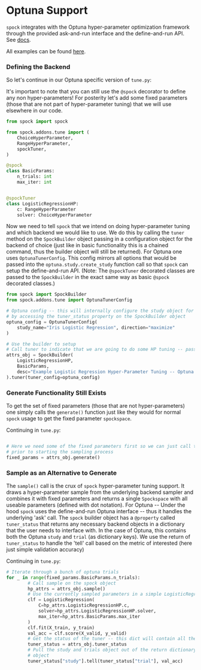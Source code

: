 # Optuna Support

`spock` integrates with the Optuna hyper-parameter optimization framework through the provided
ask-and-run interface and the define-and-run API. See [docs](https://optuna.readthedocs.io/en/stable/tutorial/20_recipes/009_ask_and_tell.html#define-and-run).

All examples can be found [here](https://github.com/fidelity/spock/blob/master/examples).

### Defining the Backend

So let's continue in our Optuna specific version of `tune.py`:

It's important to note that you can still use the `@spock` decorator to define any non hyper-parameters! For 
posterity let's add some fixed parameters (those that are not part of hyper-parameter tuning) that we will use
elsewhere in our code. 

```python
from spock import spock

from spock.addons.tune import (
    ChoiceHyperParameter,
    RangeHyperParameter,
    spockTuner,
)

@spock
class BasicParams:
    n_trials: int
    max_iter: int


@spockTuner
class LogisticRegressionHP:
    c: RangeHyperParameter
    solver: ChoiceHyperParameter
```

Now we need to tell `spock` that we intend on doing hyper-parameter tuning and which backend we would like to use. We
do this by calling the `tuner` method on the `SpockBuilder` object passing in a configuration object for the
backend of choice (just like in basic functionality this is a chained command, thus the builder object will still be 
returned). For Optuna one uses `OptunaTunerConfig`. This config mirrors all options that would be passed into 
the `optuna.study.create_study` function call so that `spock` can setup the define-and-run API. (Note: The `@spockTuner` 
decorated classes are passed to the `SpockBuilder` in the exact same way as basic `@spock` 
decorated classes.)

```python
from spock import SpockBuilder
from spock.addons.tune import OptunaTunerConfig

# Optuna config -- this will internally configure the study object for the define-and-run style which will be returned
# by accessing the tuner_status property on the SpockBuilder object
optuna_config = OptunaTunerConfig(
    study_name="Iris Logistic Regression", direction="maximize"
)

# Use the builder to setup
# Call tuner to indicate that we are going to do some HP tuning -- passing in an optuna study object
attrs_obj = SpockBuilder(
    LogisticRegressionHP,
    BasicParams,
    desc="Example Logistic Regression Hyper-Parameter Tuning -- Optuna Backend",
).tuner(tuner_config=optuna_config)

```

### Generate Functionality Still Exists

To get the set of fixed parameters (those that are not hyper-parameters) one simply calls the `generate()` function
just like they would for normal `spock` usage to get the fixed parameter `spockspace`. 

Continuing in `tune.py`:

```python

# Here we need some of the fixed parameters first so we can just call the generate fnc to grab all the fixed params
# prior to starting the sampling process
fixed_params = attrs_obj.generate()
```

### Sample as an Alternative to Generate

The `sample()` call is the crux of `spock` hyper-parameter tuning support. It draws a hyper-parameter sample from the 
underlying backend sampler and combines it with fixed parameters and returns a single `Spockspace` with all 
useable parameters (defined with dot notation). For Optuna -- Under the hood `spock` uses the define-and-run Optuna 
interface -- thus it handles the underlying 'ask' call. The `spock` builder object has a `@property` called 
`tuner_status` that returns any necessary backend objects in a dictionary that the user needs to interface with. In the 
case of Optuna, this contains both the Optuna `study` and `trial` (as dictionary keys). We use the return of 
`tuner_status` to handle the 'tell' call based on the metric of interested (here just simple validation accuracy)

Continuing in `tune.py`:

```python
# Iterate through a bunch of optuna trials
for _ in range(fixed_params.BasicParams.n_trials):
        # Call sample on the spock object 
        hp_attrs = attrs_obj.sample()
        # Use the currently sampled parameters in a simple LogisticRegression from sklearn
        clf = LogisticRegression(
            C=hp_attrs.LogisticRegressionHP.c,
            solver=hp_attrs.LogisticRegressionHP.solver,
            max_iter=hp_attrs.BasicParams.max_iter
        )
        clf.fit(X_train, y_train)
        val_acc = clf.score(X_valid, y_valid)
        # Get the status of the tuner -- this dict will contain all the objects needed to update
        tuner_status = attrs_obj.tuner_status
        # Pull the study and trials object out of the return dictionary and pass it to the tell call using the study
        # object
        tuner_status["study"].tell(tuner_status["trial"], val_acc)
```